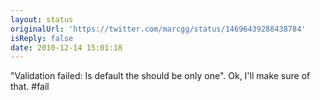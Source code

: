 ```yaml
---
layout: status
originalUrl: 'https://twitter.com/marcgg/status/14696439288438784'
isReply: false
date: 2010-12-14 15:01:18
---
```


"Validation failed: Is default the should be only one". Ok, I'll make sure of that. #fail
